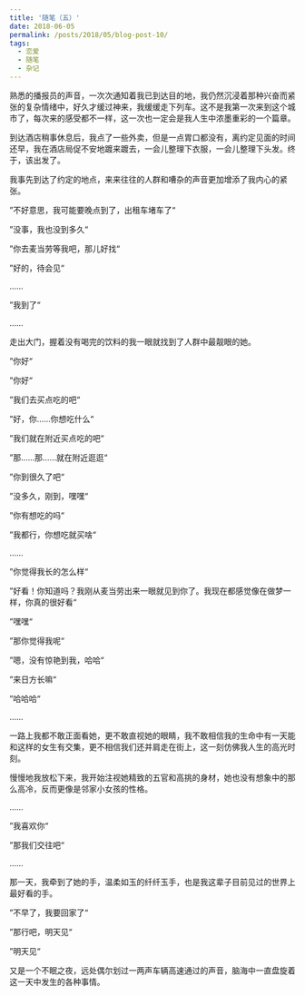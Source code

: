 ```yaml
---
title: '随笔（五）'
date: 2018-06-05
permalink: /posts/2018/05/blog-post-10/
tags:
  - 恋爱
  - 随笔
  - 杂记
---
```



熟悉的播报员的声音，一次次通知着我已到达目的地，我仍然沉浸着那种兴奋而紧张的复杂情绪中，好久才缓过神来，我缓缓走下列车。这不是我第一次来到这个城市了，每次来的感受都不一样，这一次也一定会是我人生中浓墨重彩的一个篇章。

到达酒店稍事休息后，我点了一些外卖，但是一点胃口都没有，离约定见面的时间还早，我在酒店局促不安地踱来踱去，一会儿整理下衣服，一会儿整理下头发。终于，该出发了。

我事先到达了约定的地点，来来往往的人群和嘈杂的声音更加增添了我内心的紧张。

”不好意思，我可能要晚点到了，出租车堵车了“

”没事，我也没到多久“

”你去麦当劳等我吧，那儿好找“

”好的，待会见“

……

”我到了“

……

走出大门，握着没有喝完的饮料的我一眼就找到了人群中最靓眼的她。

”你好“

”你好“

”我们去买点吃的吧“

”好，你……你想吃什么“

”我们就在附近买点吃的吧“

”那……那……就在附近逛逛“

”你到很久了吧“

”没多久，刚到，嘿嘿“

”你有想吃的吗“

”我都行，你想吃就买啥“

……

”你觉得我长的怎么样“

”好看！你知道吗？我刚从麦当劳出来一眼就见到你了。我现在都感觉像在做梦一样，你真的很好看“

”嘿嘿“

”那你觉得我呢“

”嗯，没有惊艳到我，哈哈“

”来日方长嘛“

”哈哈哈“

……

一路上我都不敢正面看她，更不敢直视她的眼睛，我不敢相信我的生命中有一天能和这样的女生有交集，更不相信我们还并肩走在街上，这一刻仿佛我人生的高光时刻。

慢慢地我放松下来，我开始注视她精致的五官和高挑的身材，她也没有想象中的那么高冷，反而更像是邻家小女孩的性格。

……

”我喜欢你“

”那我们交往吧“

……

那一天，我牵到了她的手，温柔如玉的纤纤玉手，也是我这辈子目前见过的世界上最好看的手。

”不早了，我要回家了“

”那行吧，明天见“

”明天见“

又是一个不眠之夜，远处偶尔划过一两声车辆高速通过的声音，脑海中一直盘旋着这一天中发生的各种事情。
